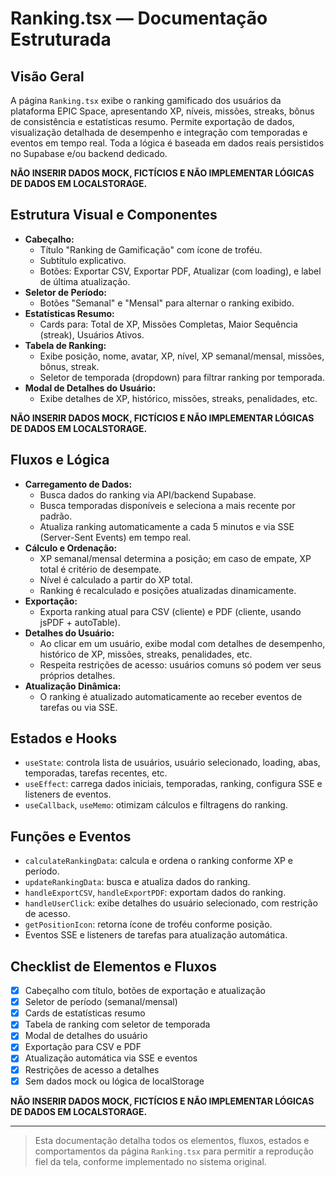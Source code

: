 # Ranking.tsx — Documentação Estruturada

## Visão Geral
A página `Ranking.tsx` exibe o ranking gamificado dos usuários da plataforma EPIC Space, apresentando XP, níveis, missões, streaks, bônus de consistência e estatísticas resumo. Permite exportação de dados, visualização detalhada de desempenho e integração com temporadas e eventos em tempo real. Toda a lógica é baseada em dados reais persistidos no Supabase e/ou backend dedicado.

**NÃO INSERIR DADOS MOCK, FICTÍCIOS E NÃO IMPLEMENTAR LÓGICAS DE DADOS EM LOCALSTORAGE.**

## Estrutura Visual e Componentes
- **Cabeçalho:**
  - Título "Ranking de Gamificação" com ícone de troféu.
  - Subtítulo explicativo.
  - Botões: Exportar CSV, Exportar PDF, Atualizar (com loading), e label de última atualização.
- **Seletor de Período:**
  - Botões "Semanal" e "Mensal" para alternar o ranking exibido.
- **Estatísticas Resumo:**
  - Cards para: Total de XP, Missões Completas, Maior Sequência (streak), Usuários Ativos.
- **Tabela de Ranking:**
  - Exibe posição, nome, avatar, XP, nível, XP semanal/mensal, missões, bônus, streak.
  - Seletor de temporada (dropdown) para filtrar ranking por temporada.
- **Modal de Detalhes do Usuário:**
  - Exibe detalhes de XP, histórico, missões, streaks, penalidades, etc.

**NÃO INSERIR DADOS MOCK, FICTÍCIOS E NÃO IMPLEMENTAR LÓGICAS DE DADOS EM LOCALSTORAGE.**

## Fluxos e Lógica
- **Carregamento de Dados:**
  - Busca dados do ranking via API/backend Supabase.
  - Busca temporadas disponíveis e seleciona a mais recente por padrão.
  - Atualiza ranking automaticamente a cada 5 minutos e via SSE (Server-Sent Events) em tempo real.
- **Cálculo e Ordenação:**
  - XP semanal/mensal determina a posição; em caso de empate, XP total é critério de desempate.
  - Nível é calculado a partir do XP total.
  - Ranking é recalculado e posições atualizadas dinamicamente.
- **Exportação:**
  - Exporta ranking atual para CSV (cliente) e PDF (cliente, usando jsPDF + autoTable).
- **Detalhes do Usuário:**
  - Ao clicar em um usuário, exibe modal com detalhes de desempenho, histórico de XP, missões, streaks, penalidades, etc.
  - Respeita restrições de acesso: usuários comuns só podem ver seus próprios detalhes.
- **Atualização Dinâmica:**
  - O ranking é atualizado automaticamente ao receber eventos de tarefas ou via SSE.

## Estados e Hooks
- `useState`: controla lista de usuários, usuário selecionado, loading, abas, temporadas, tarefas recentes, etc.
- `useEffect`: carrega dados iniciais, temporadas, ranking, configura SSE e listeners de eventos.
- `useCallback`, `useMemo`: otimizam cálculos e filtragens do ranking.

## Funções e Eventos
- `calculateRankingData`: calcula e ordena o ranking conforme XP e período.
- `updateRankingData`: busca e atualiza dados do ranking.
- `handleExportCSV`, `handleExportPDF`: exportam dados do ranking.
- `handleUserClick`: exibe detalhes do usuário selecionado, com restrição de acesso.
- `getPositionIcon`: retorna ícone de troféu conforme posição.
- Eventos SSE e listeners de tarefas para atualização automática.

## Checklist de Elementos e Fluxos
- [x] Cabeçalho com título, botões de exportação e atualização
- [x] Seletor de período (semanal/mensal)
- [x] Cards de estatísticas resumo
- [x] Tabela de ranking com seletor de temporada
- [x] Modal de detalhes do usuário
- [x] Exportação para CSV e PDF
- [x] Atualização automática via SSE e eventos
- [x] Restrições de acesso a detalhes
- [x] Sem dados mock ou lógica de localStorage

**NÃO INSERIR DADOS MOCK, FICTÍCIOS E NÃO IMPLEMENTAR LÓGICAS DE DADOS EM LOCALSTORAGE.**

---

> Esta documentação detalha todos os elementos, fluxos, estados e comportamentos da página `Ranking.tsx` para permitir a reprodução fiel da tela, conforme implementado no sistema original.
